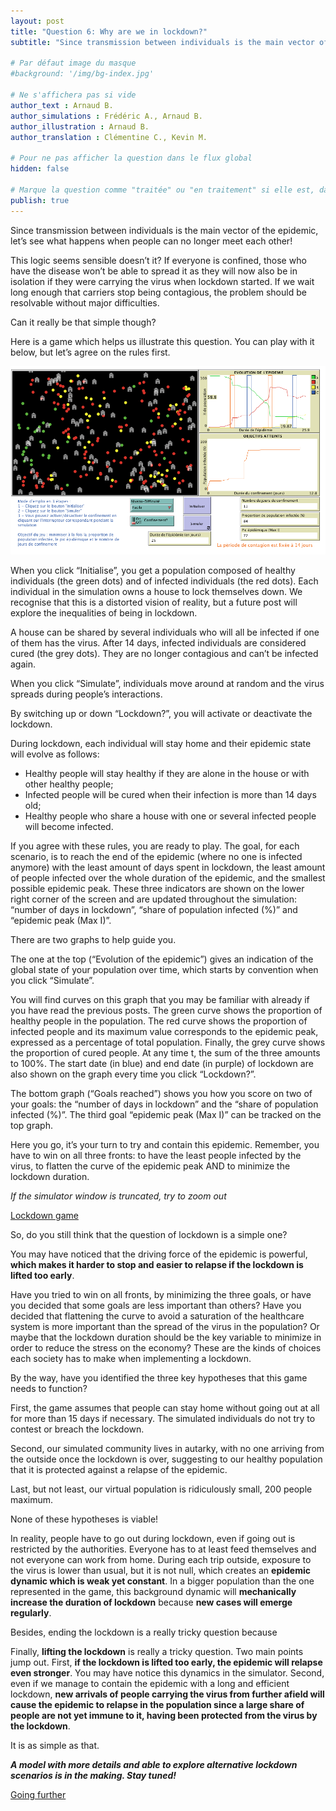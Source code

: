 ```yaml
---
layout: post
title: "Question 6: Why are we in lockdown?"
subtitle: "Since transmission between individuals is the main vector of the epidemic, let’s see what happens when people can no longer meet each other!"

# Par défaut image du masque
#background: '/img/bg-index.jpg'

# Ne s'affichera pas si vide
author_text : Arnaud B.
author_simulations : Frédéric A., Arnaud B.
author_illustration : Arnaud B.
author_translation : Clémentine C., Kevin M.

# Pour ne pas afficher la question dans le flux global
hidden: false

# Marque la question comme "traitée" ou "en traitement" si elle est, dans cette ordre, publiée ou non
publish: true
---
```

Since transmission between individuals is the main vector of the epidemic, let’s see what happens when people can no longer meet each other!

This logic seems sensible doesn’t it? If everyone is confined, those who have  the disease won’t be able to spread it as they will now also be in isolation if they were carrying the virus when lockdown started. If we wait long enough that carriers stop being contagious, the problem should be resolvable without major difficulties.

Can it really be that simple though?

Here is a game which helps us illustrate  this question. You can play with it below, but let’s agree on the rules first.

<img src="/img/posts/Q6_1.png" class="full-size">

When you click “Initialise”, you get a population composed of healthy individuals (the green dots) and of infected individuals (the red dots). Each individual in the simulation owns a house to lock themselves down. We recognise that this is a distorted vision of reality, but a future post will explore the inequalities of being in lockdown.

A house can be shared by several individuals who will all be infected if one of them has the virus. After 14 days, infected individuals are considered cured (the grey dots). They are no longer contagious and can’t be infected again.

When you click “Simulate”, individuals move around at random and the virus spreads during people’s interactions.

By switching up or down “Lockdown?”, you will activate or deactivate the lockdown.

During lockdown, each individual will stay home and their epidemic state will evolve as follows:
- Healthy people will stay healthy if they are alone in the house or with other healthy people;
- Infected people will be cured when their infection is more than 14 days old;
- Healthy people who share a house with one or several infected people will become infected.

If you agree with these rules, you are ready to play. The goal, for each scenario, is to reach the end of the epidemic (where no one is infected anymore) with the least amount of days spent in lockdown, the least amount of people infected over the whole duration of the epidemic, and the smallest possible epidemic peak. These three indicators are shown on the lower right corner of the screen and are updated throughout the simulation: “number of days in lockdown”, “share of population infected (%)” and “epidemic peak (Max I)”.

There are two graphs to help guide you.

The one at the top (“Evolution of the epidemic”) gives an indication of the global state of your population over time, which starts by convention when you click “Simulate”. 

You will find curves on this graph that you may be familiar with already if you have read the previous posts. The green curve shows the proportion of healthy people in the population. The red curve shows the proportion of infected people and its maximum value corresponds to the epidemic peak, expressed as a percentage of total population. Finally, the grey curve shows the proportion of cured people. At any time t, the sum of the three amounts to 100%. The start date (in blue) and end date (in purple) of lockdown are also shown on the graph every time you click “Lockdown?”.

The bottom graph (“Goals reached”) shows you how you score on two of your goals: the “number of days in lockdown” and the “share of population infected (%)”. The third goal “epidemic peak (Max I)” can be tracked on the top graph.

Here you go, it’s your turn to try and contain this epidemic. Remember, you have to win on all three fronts: to have the least people infected by the virus, to flatten the curve of the epidemic peak AND to minimize the lockdown duration.

*If the simulator window is truncated, try to zoom out*

<a href="#" class="btn btn-primary" 
onclick="loadIframeSimulator(6, this); return false;">Lockdown game</a>
<div class="iframeContainer"></div>

So, do you still think that the question of lockdown is a simple one?

You may have noticed that the driving force of the epidemic is powerful, **which makes it harder to stop and easier to relapse if the lockdown is lifted too early**.

Have you tried to win on all fronts, by minimizing the three goals, or have you decided that some goals are less important than others? Have you decided that flattening the curve to avoid a saturation of the healthcare system is more important than the spread of the virus in the population? Or maybe that the lockdown duration should be the key variable to minimize in order to reduce the stress on the economy? These are the kinds of choices each society has  to make when implementing a lockdown.

By the way, have you identified the three key hypotheses that this game needs to function?

First, the game assumes that people can stay home without going out at all for more than 15 days if necessary. The simulated individuals do not try to contest or breach the lockdown.

Second, our simulated community lives in autarky, with no one arriving from the outside once the lockdown is over, suggesting to our healthy population that it is protected against a relapse of the epidemic.

Last, but not least, our virtual population is ridiculously small, 200 people maximum.

None of these hypotheses is viable!

In reality, people have to go out during lockdown, even  if going out is restricted by the authorities. Everyone has to at least feed themselves and not everyone can work from home. During each trip outside, exposure to the virus is lower than usual, but it is not null, which creates an **epidemic dynamic which is weak yet constant**. In a bigger population than the one represented in the game, this background dynamic will **mechanically increase the duration of lockdown** because **new cases will emerge regularly**.

Besides, ending the lockdown is a really tricky question because

Finally, **lifting the lockdown** is really a tricky question. Two main points jump out. First, **if the lockdown is lifted too early, the epidemic will relapse even stronger**. You may have notice this dynamics in the simulator. Second, even if we manage to contain the epidemic with a long and efficient lockdown, **new arrivals of people carrying the virus from further afield will cause the epidemic to relapse in the population since a large share of people are not yet immune to it, having been protected from the virus by the lockdown**.

It is as simple as that.

***A model with more details and able to explore alternative lockdown scenarios is in the making. Stay tuned!***

<a href="{% post_url 2020-03-26-q1-1 %}" class="btn btn-primary">Going further</a>
